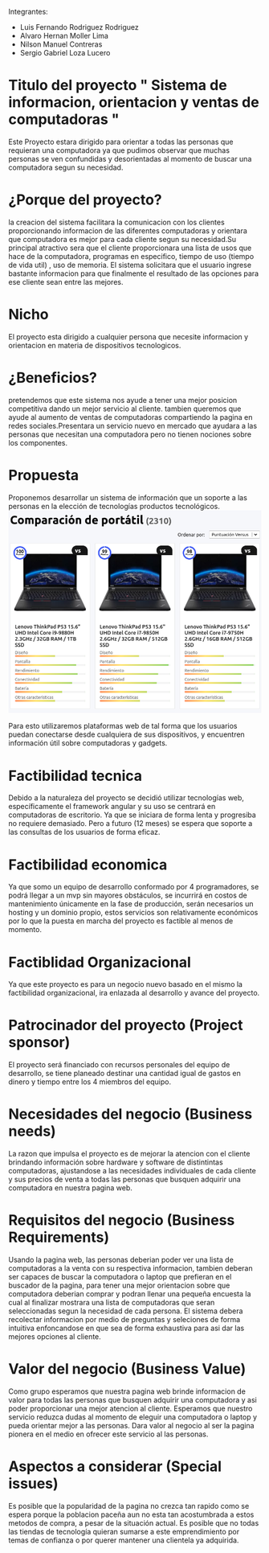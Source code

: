 Integrantes:
* Luis Fernando Rodriguez Rodriguez  
* Alvaro Hernan Moller Lima
* Nilson Manuel Contreras 
* Sergio Gabriel Loza Lucero
# Titulo del proyecto " Sistema de informacion, orientacion y ventas de computadoras "

Este Proyecto estara dirigido para orientar a todas las personas que requieran una computadora 
ya que pudimos observar que muchas personas se ven confundidas y desorientadas al momento de buscar una computadora segun su necesidad. 

# ¿Porque del proyecto?
la creacion del sistema facilitara la comunicacion con los clientes proporcionando informacion de las diferentes computadoras y orientara que computadora es mejor para cada cliente segun su necesidad.Su principal atractivo sera que el cliente proporcionara una lista de usos que hace de la computadora, programas en especifico, tiempo de uso (tiempo de vida util) , uso de memoria. El sistema solicitara que el usuario ingrese bastante informacion para que finalmente el 
resultado de las opciones para ese cliente sean entre las mejores. 

# Nicho
El proyecto esta dirigido a cualquier persona que necesite informacion y orientacion en materia de dispositivos tecnologicos.

# ¿Beneficios?
pretendemos que este sistema nos ayude a tener una mejor posicion competitiva dando un mejor servicio al cliente.
tambien queremos que ayude al aumento de ventas de computadoras compartiendo la pagina en redes sociales.Presentara un servicio nuevo en mercado que ayudara a las personas que necesitan una computadora pero no tienen nociones sobre los componentes.

# Propuesta
Proponemos desarrollar un sistema de información que un soporte a las personas en la elección de tecnologías productos tecnológicos. 
![](ejemplo.png)

Para esto utilizaremos plataformas web de tal forma que los usuarios puedan conectarse desde cualquiera de sus dispositivos, y encuentren información útil sobre computadoras y gadgets. 


# Factibilidad tecnica
Debido a la naturaleza del proyecto se decidió utilizar tecnologías web, específicamente el framework angular y su uso se centrará en computadoras de escritorio. Ya que se iniciara de forma lenta y progresiba no requiere demasiado. Pero a futuro (12 meses) se espera que soporte a las consultas de los usuarios de forma eficaz.
# Factibilidad economica
Ya que somo un equipo de desarrollo conformado por 4 programadores, se podrá llegar a un mvp sin mayores obstáculos, se incurrirá en costos de mantenimiento únicamente en la fase de producción, serán necesarios un hosting y un dominio propio, estos servicios son relativamente económicos por lo que la puesta en marcha del proyecto es factible al menos de momento. 
# Factiblidad Organizacional
Ya que este proyecto es para un negocio nuevo basado en el mismo la factibilidad organizacional, ira enlazada al desarrollo y avance del proyecto. 
# Patrocinador del proyecto (Project sponsor)
El proyecto será financiado con recursos personales del equipo de desarrollo, se tiene planeado destinar una cantidad igual de gastos en dinero y tiempo entre los 4 miembros del equipo. 

# Necesidades del negocio (Business needs)
La razon que impulsa el proyecto es de mejorar la atencion con el cliente brindando información sobre hardware y software de distintintas computadoras, ajustandose a las necesidades individuales de cada cliente y sus precios de venta a todas las personas que busquen adquirir una computadora en nuestra pagina web. 

# Requisitos del negocio (Business Requirements)
Usando la pagina web, las personas deberian poder ver una lista de computadoras a la venta con su respectiva informacion, tambien deberan ser capaces de buscar la computadora o laptop que prefieran en el buscador de la pagina, para tener una mejor orientacion sobre que computadora deberian comprar y podran llenar una pequeña encuesta la cual al finalizar mostrara una lista de computadoras que seran seleccionadas segun la necesidad de cada persona.
El sistema debera recolectar informacion por medio de preguntas y seleciones de forma intuitiva enfoncandose en que sea de forma exhaustiva para asi dar las mejores opciones al cliente.

# Valor del negocio (Business Value)
Como grupo esperamos que nuestra pagina web brinde informacion de valor para todas las personas que busquen adquirir una computadora y asi poder proporcionar una mejor atencion al cliente.
Esperamos que nuestro servicio reduzca dudas al momento de eleguir una computadora o laptop y pueda orientar mejor a las personas.
Dara valor al negocio al ser la pagina pionera en el medio en ofrecer este servicio al las personas.

# Aspectos a considerar (Special issues)
Es posible que la popularidad de la pagina no crezca tan rapido como se espera porque la poblacion paceña aun no esta tan acostumbrada a estos metodos de compra, a pesar de la situación actual.
Es posible que no todas las tiendas de tecnología quieran sumarse a este emprendimiento por temas de confianza o por querer mantener una clientela ya adquirida.
